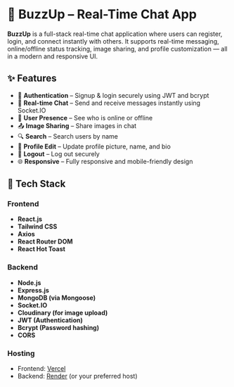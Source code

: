 # 💬 BuzzUp – Real-Time Chat App

**BuzzUp** is a full-stack real-time chat application where users can register, login, and connect instantly with others. It supports real-time messaging, online/offline status tracking, image sharing, and profile customization — all in a modern and responsive UI.

## ✨ Features

- 🔐 **Authentication** – Signup & login securely using JWT and bcrypt
- 💬 **Real-time Chat** – Send and receive messages instantly using Socket.IO
- 👥 **User Presence** – See who is online or offline
- 📤 **Image Sharing** – Share images in chat
- 🔍 **Search** – Search users by name
- 🧑 **Profile Edit** – Update profile picture, name, and bio
- 🚪 **Logout** – Log out securely
- 🌐 **Responsive** – Fully responsive and mobile-friendly design

## 🚀 Tech Stack

### Frontend
- **React.js**
- **Tailwind CSS**
- **Axios**
- **React Router DOM**
- **React Hot Toast**

### Backend
- **Node.js**
- **Express.js**
- **MongoDB (via Mongoose)**
- **Socket.IO**
- **Cloudinary (for image upload)**
- **JWT (Authentication)**
- **Bcrypt (Password hashing)**
- **CORS**

### Hosting
- Frontend: [Vercel](https://vercel.com/)
- Backend: [Render](https://render.com/) (or your preferred host)
